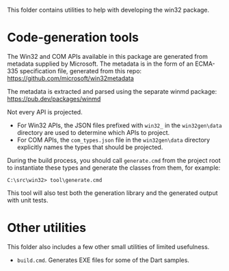 This folder contains utilities to help with developing the win32 package.

# Code-generation tools

The Win32 and COM APIs available in this package are generated from metadata
supplied by Microsoft. The metadata is in the form of an ECMA-335 specification
file, generated from this repo: <https://github.com/microsoft/win32metadata>

The metadata is extracted and parsed using the separate winmd package:
  <https://pub.dev/packages/winmd>

Not every API is projected.

- For Win32 APIs, the JSON files prefixed with `win32_` in the `win32gen\data`
  directory are used to determine which APIs to project.
- For COM APIs, the `com_types.json` file in the `win32gen\data` directory
  explicitly names the types that should be projected.

During the build process, you should call `generate.cmd` from the project root
to instantiate these types and generate the classes from them, for example:

```terminal
C:\src\win32> tool\generate.cmd
```

This tool will also test both the generation library and the generated output
with unit tests.

# Other utilities

This folder also includes a few other small utilities of limited usefulness.

- `build.cmd`. Generates EXE files for some of the Dart samples.
